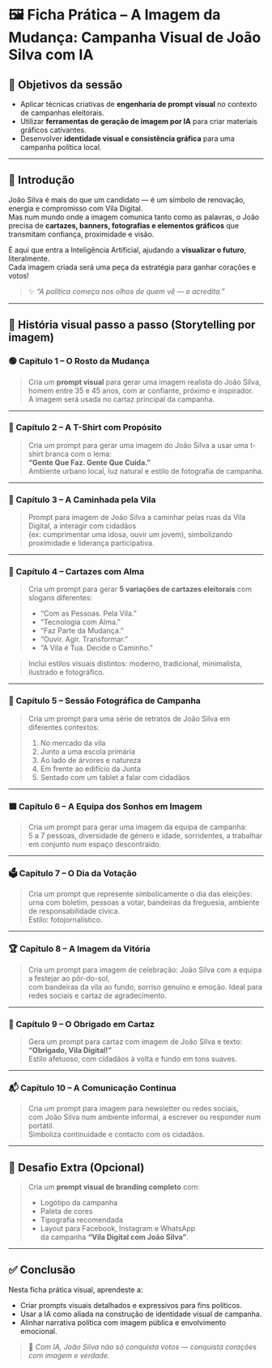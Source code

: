# 🖼️ Ficha Prática – A Imagem da Mudança: Campanha Visual de João Silva com IA

## 🎯 Objetivos da sessão

- Aplicar técnicas criativas de **engenharia de prompt visual** no contexto de campanhas eleitorais.  
- Utilizar **ferramentas de geração de imagem por IA** para criar materiais gráficos cativantes.  
- Desenvolver **identidade visual e consistência gráfica** para uma campanha política local.

---

## 🚀 Introdução

João Silva é mais do que um candidato — é um símbolo de renovação, energia e compromisso com Vila Digital.  
Mas num mundo onde a imagem comunica tanto como as palavras, o João precisa de **cartazes, banners, fotografias e elementos gráficos** que transmitam confiança, proximidade e visão.

É aqui que entra a Inteligência Artificial, ajudando a **visualizar o futuro**, literalmente.  
Cada imagem criada será uma peça da estratégia para ganhar corações e votos!

> ✨ *“A política começa nos olhos de quem vê — e acredita.”*

---

## 📖 História visual passo a passo (Storytelling por imagem)

### 🟢 Capítulo 1 – O Rosto da Mudança

> Cria um **prompt visual** para gerar uma imagem realista do João Silva, homem entre 35 e 45 anos, com ar confiante, próximo e inspirador.  
> A imagem será usada no cartaz principal da campanha.

---

### 👕 Capítulo 2 – A T-Shirt com Propósito

> Cria um prompt para gerar uma imagem do João Silva a usar uma t-shirt branca com o lema:  
> **“Gente Que Faz. Gente Que Cuida.”**  
> Ambiente urbano local, luz natural e estilo de fotografia de campanha.

---

### 📍 Capítulo 3 – A Caminhada pela Vila

> Prompt para imagem de João Silva a caminhar pelas ruas da Vila Digital, a interagir com cidadãos  
> (ex: cumprimentar uma idosa, ouvir um jovem), simbolizando proximidade e liderança participativa.

---

### 🎨 Capítulo 4 – Cartazes com Alma

> Cria um prompt para gerar **5 variações de cartazes eleitorais** com slogans diferentes:  
> - “Com as Pessoas. Pela Vila.”  
> - “Tecnologia com Alma.”  
> - “Faz Parte da Mudança.”  
> - “Ouvir. Agir. Transformar.”  
> - “A Vila é Tua. Decide o Caminho.”

> Inclui estilos visuais distintos: moderno, tradicional, minimalista, ilustrado e fotográfico.

---

### 📸 Capítulo 5 – Sessão Fotográfica de Campanha

> Cria um prompt para uma série de retratos de João Silva em diferentes contextos:  
> 1. No mercado da vila  
> 2. Junto a uma escola primária  
> 3. Ao lado de árvores e natureza  
> 4. Em frente ao edifício da Junta  
> 5. Sentado com um tablet a falar com cidadãos

---

### 🟪 Capítulo 6 – A Equipa dos Sonhos em Imagem

> Cria um prompt para gerar uma imagem da equipa de campanha:  
> 5 a 7 pessoas, diversidade de género e idade, sorridentes, a trabalhar em conjunto num espaço descontraído.

---

### 🗳️ Capítulo 7 – O Dia da Votação

> Cria um prompt que represente simbolicamente o dia das eleições:  
> urna com boletim, pessoas a votar, bandeiras da freguesia, ambiente de responsabilidade cívica.  
> Estilo: fotojornalístico.

---

### 🏆 Capítulo 8 – A Imagem da Vitória

> Cria um prompt para imagem de celebração: João Silva com a equipa a festejar ao pôr-do-sol,  
> com bandeiras da vila ao fundo, sorriso genuíno e emoção. Ideal para redes sociais e cartaz de agradecimento.

---

### 🙏 Capítulo 9 – O Obrigado em Cartaz

> Gera um prompt para cartaz com imagem de João Silva e texto:  
> **“Obrigado, Vila Digital!”**  
> Estilo afetuoso, com cidadãos à volta e fundo em tons suaves.

---

### 📬 Capítulo 10 – A Comunicação Continua

> Cria um prompt para imagem para newsletter ou redes sociais,  
> com João Silva num ambiente informal, a escrever ou responder num portátil.  
> Simboliza continuidade e contacto com os cidadãos.

---

## 🎯 Desafio Extra (Opcional)

> Cria um **prompt visual de branding completo** com:  
> - Logótipo da campanha  
> - Paleta de cores  
> - Tipografia recomendada  
> - Layout para Facebook, Instagram e WhatsApp  
> da campanha **“Vila Digital com João Silva”**.

---

## ✅ Conclusão

Nesta ficha prática visual, aprendeste a:

- Criar prompts visuais detalhados e expressivos para fins políticos.  
- Usar a IA como aliada na construção de identidade visual de campanha.  
- Alinhar narrativa política com imagem pública e envolvimento emocional.

> 🚀 *Com IA, João Silva não só conquista votos — conquista corações com imagem e verdade.*
